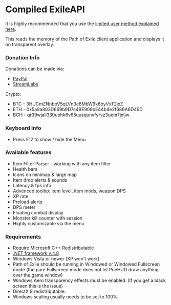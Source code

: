 Compiled ExileAPI
==================

It is highly recommended that you use the [limited user method explained here](https://www.ownedcore.com/forums/mmo/path-of-exile/poe-bots-programs/676345-run-poe-limited-user.html).

This reads the memory of the Path of Exile client application and displays it on transparent overlay.

### Donation Info
Donations can be made via:
* [PayPal](https://www.paypal.me/TehCheatOC)
* [StreamLabs](https://streamlabs.com/thecheatoc/tip)

Crypto:
* BTC - 3HUCmZNnbpV5qLVn3e6MbW9k6byVxT2jxZ
* ETH - 0x5a9a803D669b9D7c49E909bE44b4e2f686A6D49D
* BCH - qr39wjall330uphk6v65uusqunvfyrvz3uem7jnljw

### Keyboard Info

* Press F12 to show / hide the Menu

### Available features

* Item Filter Parser - working with any item filter
* Health bars
* Icons on minimap & large map
* Item drop alerts & sounds
* Latency & fps info
* Advenced tooltip: item level, item mods, weapon DPS
* XP rate
* Preload alerts
* DPS meter
* Floating combat display
* Monster kill counter with session
* Highly customizable via the menu

### Requirements

* Require Microsoft C++ Redistributable
* [.NET framework v.4.8](https://dotnet.microsoft.com/download/dotnet-framework/net48)
* Windows Vista or newer (XP won't work)
* Path of Exile should be running in Windowed or Windowed Fullscreen mode (the pure Fullscreen mode does not let PoeHUD draw anything over the game window)
* Windows Aero transparency effects must be enabled. (If you get a black screen this is the issue)
* DirectX 9 redistributable.
* Windows scaling usually needs to be set to 100%
